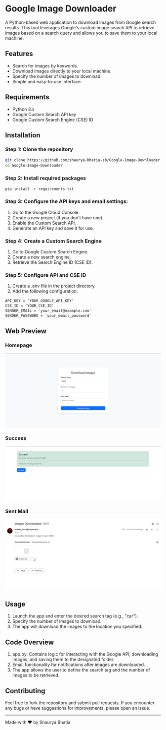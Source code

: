 # Google Image Downloader

A Python-based web application to download images from Google search results. This tool leverages Google's custom image search API to retrieve images based on a search query and allows you to save them to your local machine.

## Features
- Search for images by keywords.
- Download images directly to your local machine.
- Specify the number of images to download.
- Simple and easy-to-use interface.

## Requirements
- Python 3.x
- Google Custom Search API key
- Google Custom Search Engine (CSE) ID

## Installation

### Step 1: Clone the repository
```bash
git clone https://github.com/shaurya-bhatia-sb/Google-Image-Downloader.git
cd Google-Image-Downloader
```

### Step 2:  Install required packages
  ```
pip install -r requirements.txt
  ```

### Step 3: Configure the API keys and email settings:
1. Go to the Google Cloud Console.
2. Create a new project (if you don't have one).
3. Enable the Custom Search API.
4. Generate an API key and save it for use.

### Step 4: Create a Custom Search Engine
1. Go to Google Custom Search Engine.
2. Create a new search engine.
3. Retrieve the Search Engine ID (CSE ID).

### Step 5: Configure API and CSE ID
1. Create a .env file in the project directory.
2. Add the following configuration:
  ```
API_KEY = 'YOUR_GOOGLE_API_KEY'
CSE_ID = 'YOUR_CSE_ID'
SENDER_EMAIL = 'your_email@example.com'
SENDER_PASSWORD = 'your_email_password'
  ```

## Web Preview

### Homepage
![Homepage](Homepage.png)

### Success
![Success](Success.png)

### Sent Mail
![Mail](Mail.png)

## Usage
1.  Launch the app and enter the desired search tag (e.g., "car").
2.  Specify the number of images to download.
3.  The app will download the images to the location you specified.


## Code Overview

1. app.py: Contains logic for interacting with the Google API, downloading images, and saving them to the designated folder.
2. Email functionality for notifications after images are downloaded.
3. The app allows the user to define the search tag and the number of images to be retrieved.


## Contributing
Feel free to fork the repository and submit pull requests. If you encounter any bugs or have suggestions for improvements, please open an issue.

---
  
Made with ❤️ by Shaurya Bhatia










